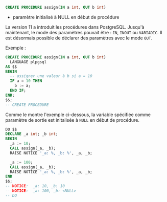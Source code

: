 <!--
Les commits sur ce sujet sont :

* https://git.postgresql.org/gitweb/?p=postgresql.git;a=commit;h=2453ea142233ae57af452019c3b9a443dad1cdd0

Discussion

* https://www.postgresql.org/message-id/flat/2b8490fe-51af-e671-c504-47359dc453c5@2ndquadrant.com

-->

<div class="slide-content">

  ```sql
  CREATE PROCEDURE assign(IN a int, OUT b int)
  ```

  * paramètre initialisé à  NULL en début de procédure

</div>

<div class="notes">

La version 11 a introduit les procédures dans PostgreSQL. Jusqu'à maintenant, le
mode des paramètres pouvait être : `IN`, `INOUT` ou `VARIADIC`. Il est
désormais possible de déclarer des paramètres avec le mode `OUT`.

Exemple :

```sql
CREATE PROCEDURE assign(IN a int, OUT b int)
  LANGUAGE plpgsql
AS $$
BEGIN
  -- assigner une valeur à b si a = 10
  IF a = 10 THEN
    b := a;
  END IF;
END;
$$;
-- CREATE PROCEDURE
```

Comme le montre l'exemple ci-dessous, la variable spécifiée comme paramètre de
sortie est initalisée à `NULL` en début de procédure.

```sql
DO $$
DECLARE _a int; _b int;
BEGIN
  _a := 10;
  CALL assign(_a, _b);
  RAISE NOTICE '_a: %, _b: %', _a, _b;

  _a := 100;
  CALL assign(_a, _b);
  RAISE NOTICE '_a: %, _b: %', _a, _b;
END
$$;
-- NOTICE:  _a: 10, _b: 10
-- NOTICE:  _a: 100, _b: <NULL>
-- DO
```

</div>
